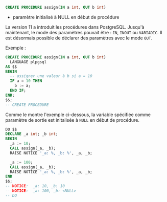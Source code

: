 <!--
Les commits sur ce sujet sont :

* https://git.postgresql.org/gitweb/?p=postgresql.git;a=commit;h=2453ea142233ae57af452019c3b9a443dad1cdd0

Discussion

* https://www.postgresql.org/message-id/flat/2b8490fe-51af-e671-c504-47359dc453c5@2ndquadrant.com

-->

<div class="slide-content">

  ```sql
  CREATE PROCEDURE assign(IN a int, OUT b int)
  ```

  * paramètre initialisé à  NULL en début de procédure

</div>

<div class="notes">

La version 11 a introduit les procédures dans PostgreSQL. Jusqu'à maintenant, le
mode des paramètres pouvait être : `IN`, `INOUT` ou `VARIADIC`. Il est
désormais possible de déclarer des paramètres avec le mode `OUT`.

Exemple :

```sql
CREATE PROCEDURE assign(IN a int, OUT b int)
  LANGUAGE plpgsql
AS $$
BEGIN
  -- assigner une valeur à b si a = 10
  IF a = 10 THEN
    b := a;
  END IF;
END;
$$;
-- CREATE PROCEDURE
```

Comme le montre l'exemple ci-dessous, la variable spécifiée comme paramètre de
sortie est initalisée à `NULL` en début de procédure.

```sql
DO $$
DECLARE _a int; _b int;
BEGIN
  _a := 10;
  CALL assign(_a, _b);
  RAISE NOTICE '_a: %, _b: %', _a, _b;

  _a := 100;
  CALL assign(_a, _b);
  RAISE NOTICE '_a: %, _b: %', _a, _b;
END
$$;
-- NOTICE:  _a: 10, _b: 10
-- NOTICE:  _a: 100, _b: <NULL>
-- DO
```

</div>
